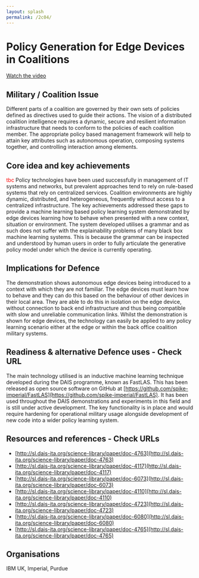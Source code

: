 ```yaml
---
layout: splash
permalink: /2c04/
---
```


# Policy Generation for Edge Devices in Coalitions

[Watch the video](https://ibm.box.com/s/361e1vdu2cog6k6qp0565zgatht7rvu6)

## Military / Coalition Issue
Different parts of a coalition are governed by their own sets of policies defined as directives used to guide their actions. The vision of a distributed coalition intelligence requires a dynamic, secure and resilient information infrastructure that needs to conform to the policies of each coalition member. The appropriate policy based management framework will help to attain key attributes such as autonomous operation, composing systems together, and controlling interaction among elements.

## Core idea and key achievements
<span style="color:red">tbc</span>
Policy technologies have been used successfully in management of IT systems and networks, but prevalent approaches tend to rely on rule-based systems that rely on centralized services. Coalition environments are highly dynamic, distributed, and heterogeneous, frequently without access to a centralized infrastructure. The key achievements addressed these gaps to provide a machine learning based policy learning system demonstrated by edge devices learning how to behave when presented with a new context, situation or environment.  The system developed utilises a grammar and as such does not suffer with the explainability problems of many black box machine learning systems.  This is because the grammar can be inspected and understood by human users in order to fully articulate the generative policy model under which the device is currently operating.

## Implications for Defence
The demonstration shows autonomous edge devices being introduced to a context with which they are not familiar.  The edge devices must learn how to behave and they can do this based on the behaviour of other devices in their local area.  They are able to do this in isolation on the edge device, without connection to back end infrastructure and thus being compatible with slow and unreliable communication links.  Whilst the demonstration is shown for edge devices, the technology can easily be applied to any policy learning scenario either at the edge or within the back office coalition military systems.

## Readiness & alternative Defence uses - Check URL
The main technology utilised is an inductive machine learning technique developed during the DAIS programme, known as FastLAS.  This has been released as open source software on GitHub at [https://github.com/spike-imperial/FastLAS](https://github.com/spike-imperial/FastLAS).  It has been used throughout the DAIS demonstrations and experiments in this field and is still under active development.  The key functionality is in place and would require hardening for operational military usage alongside development of new code into a wider policy learning system.

## Resources and references - Check URLs
- [http://sl.dais-ita.org/science-library/paper/doc-4763](http://sl.dais-ita.org/science-library/paper/doc-4763)
- [http://sl.dais-ita.org/science-library/paper/doc-4117](http://sl.dais-ita.org/science-library/paper/doc-4117)
- [http://sl.dais-ita.org/science-library/paper/doc-6073](http://sl.dais-ita.org/science-library/paper/doc-6073)
- [http://sl.dais-ita.org/science-library/paper/doc-4110](http://sl.dais-ita.org/science-library/paper/doc-4110)
- [http://sl.dais-ita.org/science-library/paper/doc-4723](http://sl.dais-ita.org/science-library/paper/doc-4723)
- [http://sl.dais-ita.org/science-library/paper/doc-6080](http://sl.dais-ita.org/science-library/paper/doc-6080)
- [http://sl.dais-ita.org/science-library/paper/doc-4765](http://sl.dais-ita.org/science-library/paper/doc-4765)

## Organisations
IBM UK, Imperial, Purdue
